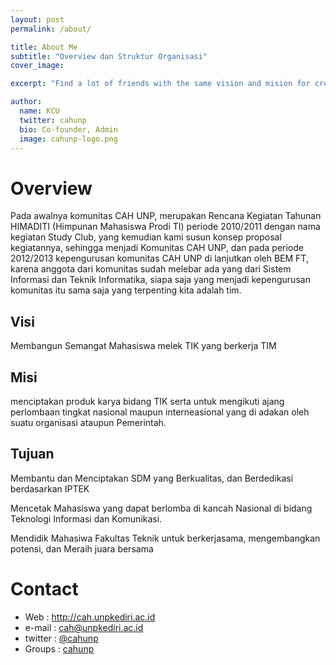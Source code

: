 ```yaml
---
layout: post
permalink: /about/

title: About Me
subtitle: "Overview dan Struktur Organisasi"
cover_image: 

excerpt: "Find a lot of friends with the same vision and mision for creative."

author:
  name: KCU
  twitter: cahunp
  bio: Co-founder, Admin
  image: cahunp-logo.png
---
```


# Overview
Pada awalnya komunitas CAH UNP, merupakan  Rencana Kegiatan Tahunan HIMADITI (Himpunan Mahasiswa Prodi TI) periode 2010/2011 dengan nama kegiatan Study Club, yang kemudian kami susun konsep proposal kegiatannya, sehingga menjadi Komunitas CAH UNP, dan pada periode 2012/2013 kepengurusan komunitas CAH UNP di lanjutkan oleh BEM FT, karena anggota dari komunitas sudah melebar ada yang dari Sistem Informasi dan Teknik Informatika, siapa saja yang menjadi kepengurusan komunitas itu sama saja yang terpenting kita adalah tim.

## Visi
Membangun Semangat Mahasiswa melek TIK yang berkerja TIM

## Misi
menciptakan produk karya bidang TIK serta untuk mengikuti ajang perlombaan tingkat nasional maupun interneasional yang di adakan oleh suatu organisasi ataupun Pemerintah. 

## Tujuan
Membantu dan Menciptakan SDM yang Berkualitas, dan Berdedikasi berdasarkan IPTEK

Mencetak Mahasiswa yang dapat berlomba di kancah Nasional di bidang Teknologi Informasi dan Komunikasi.

Mendidik Mahasiwa Fakultas Teknik untuk berkerjasama, mengembangkan potensi, dan Meraih juara bersama

# Contact
* Web : http://cah.unpkediri.ac.id
* e-mail : cah@unpkediri.ac.id
* twitter : [@cahunp](https://twitter.com/cahunp)
* Groups : [cahunp](https://www.facebook.com/groups/cahunp/)
